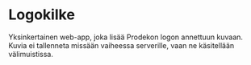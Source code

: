 # Logokilke

Yksinkertainen web-app, joka lisää Prodekon logon annettuun kuvaan. Kuvia ei tallenneta missään vaiheessa serverille, vaan ne käsitellään välimuistissa.
